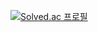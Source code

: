 [![Solved.ac 프로필](http://mazassumnida.wtf/api/generate_badge?boj=jsuk10)](https://solved.ac/jsuk10)
